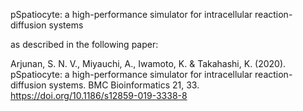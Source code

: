pSpatiocyte: a high-performance simulator for intracellular reaction-diffusion systems

as described in the following paper:

Arjunan, S. N. V., Miyauchi, A., Iwamoto, K. & Takahashi, K. (2020). pSpatiocyte: a high-performance simulator for intracellular reaction-diffusion systems. BMC Bioinformatics 21, 33.
https://doi.org/10.1186/s12859-019-3338-8

